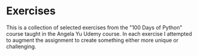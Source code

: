 # Exercises
This is a collection of selected exercises from the "100 Days of Python" course taught in the Angela Yu Udemy course.
In each exercise I attempted to augment the assignment to create something either more unique or challenging.
